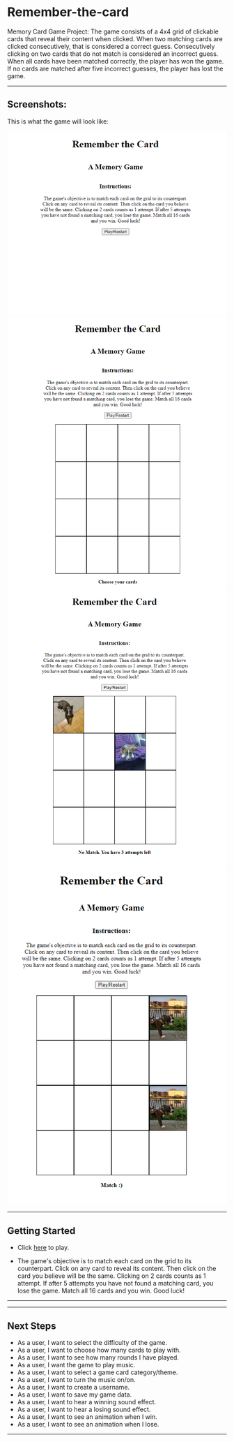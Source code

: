# Remember-the-card
Memory Card Game Project: The game consists of a 4x4 grid of clickable cards that reveal their content when clicked.
When two matching cards are clicked consecutively, that is considered a correct guess.
Consecutively clicking on two cards that do not match is considered an incorrect guess.
When all cards have been matched correctly, the player has won the game. 
If no cards are matched after five incorrect guesses, the player has lost the game. 
_________________________________________________________

## Screenshots:

This is what the game will look like:

![alt screenthot1](screenshot1.png "screenthot1")
![alt screenthot1](screenshot2.png "screenthot2")
![alt screenthot1](screenshot3.png "screenthot3")
![alt screenthot1](screenshot4.png "screenthot4")

_________________________________________________________________
## Getting Started
 
* Click <a href =https://thisiserm.github.io/Remember-the-card/ target='_blank'>here</a> to play.

* The game's objective is to match each card on the grid to its counterpart. Click on any card to reveal its content. Then click on the card you believe will be the same. Clicking on 2 cards counts as 1 attempt. If after 5 attempts you have not found a matching card, you lose the game. Match all 16 cards and you win. Good luck! 

_________________________________________________________________

_________________________________________________________________
## Next Steps
* As a user, I want to select the difficulty of the game.
* As a user, I want to choose how many cards to play with.
* As a user, I want to see how many rounds I have played.
* As a user, I want the game to play music.
* As a user, I want to select a game card category/theme.
* As a user, I want to turn the music on/on.
* As a user, I want to create a username.
* As a user, I want to save my game data.
* As a user, I want to hear a winning sound effect.
* As a user, I want to hear a losing sound effect.
* As a user, I want to see an animation when I win.
* As a user, I want to see an animation when I lose.
_________________________________________________________________


